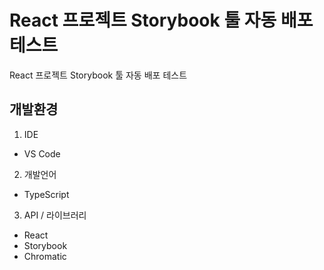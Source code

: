 # React 프로젝트 Storybook 툴 자동 배포 테스트
React 프로젝트 Storybook 툴 자동 배포 테스트
## 개발환경
1. IDE
- VS Code
2. 개발언어
- TypeScript
3. API / 라이브러리
- React
- Storybook
- Chromatic
  
